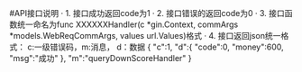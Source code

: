 #API接口说明
    · 1. 接口成功返回code为1
    · 2. 接口错误的返回code为0
    · 3. 接口函数统一命名为func XXXXXXHandler(c *gin.Context, commArgs *models.WebReqCommArgs, values url.Values)格式
    · 4. 接口返回json统一格式： c:一级错误码，m:消息， d：数据
            {
                "c":1,
                "d":{
                    "code":0,
                    "money":600,
                    "msg":"成功"
                },
                "m":"queryDownScoreHandler"
            }